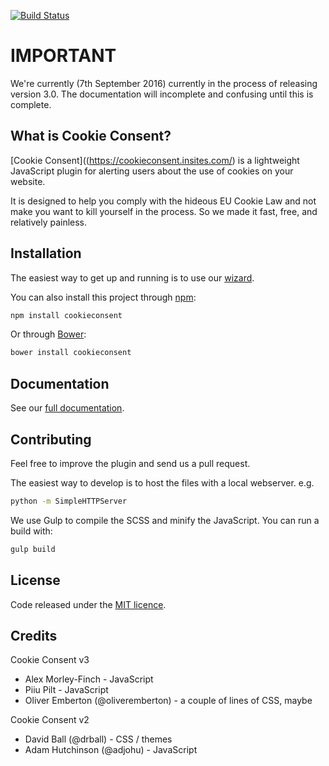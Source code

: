 [![Build Status](https://travis-ci.org/insites/cookieconsent.svg)](https://travis-ci.org/insites/cookieconsent)
# IMPORTANT

We're currently (7th September 2016) currently in the process of releasing version 3.0. The documentation will incomplete and confusing until this is complete.

## What is Cookie Consent? 

[Cookie Consent]((https://cookieconsent.insites.com/) is a lightweight JavaScript plugin for alerting users about the use of cookies on your website.

It is designed to help you comply with the hideous EU Cookie Law and not make you want to kill yourself in the process. So we made it fast, free, and relatively painless.

## Installation

The easiest way to get up and running is to use our [wizard](https://cookieconsent.insites.com/download/). 

You can also install this project through [npm](https://www.npmjs.com/):

```sh
npm install cookieconsent
```

Or through [Bower](https://bower.io/):

```sh
bower install cookieconsent
```

## Documentation 

See our [full documentation](https://cookieconsent.insites.com/documentation/).

## Contributing

Feel free to improve the plugin and send us a pull request.  

The easiest way to develop is to host the files with a local webserver. e.g. 

```sh
python -m SimpleHTTPServer
```

We use Gulp to compile the SCSS and minify the JavaScript. You can run a build with:

```sh
gulp build
```

## License

Code released under the [MIT licence](http://opensource.org/licenses/MIT).

## Credits

Cookie Consent v3

+ Alex Morley-Finch - JavaScript
+ Piiu Pilt - JavaScript
+ Oliver Emberton (@oliveremberton) - a couple of lines of CSS, maybe

Cookie Consent v2

+ David Ball (@drball) - CSS / themes
+ Adam Hutchinson (@adjohu) - JavaScript
